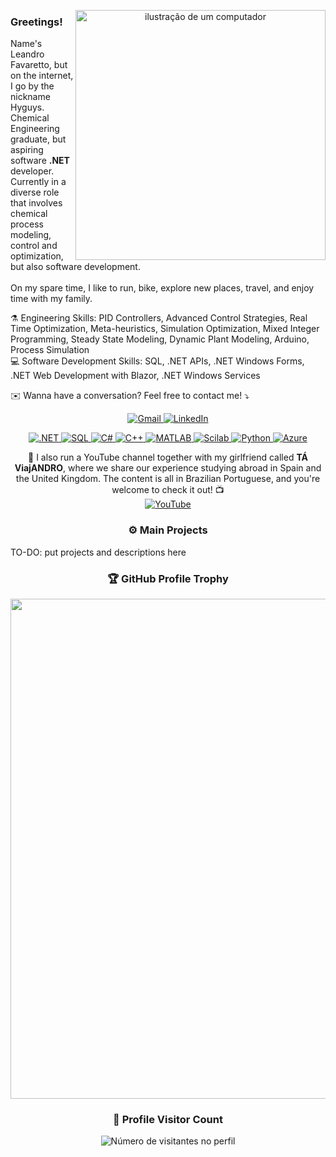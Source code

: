 <!-- Centralize the header image and text -->
<p align="center">
  <img src="https://raw.githubusercontent.com/MicaelliMedeiros/micaellimedeiros/master/image/computer-illustration.png" alt="ilustração de um computador" style="min-width: 400px; max-width: 400px; width: 400px;" align="right">
  <h3><b>Greetings!</b></h3>
  <p>Name's Leandro Favaretto, but on the internet, I go by the nickname Hyguys.<br>
  Chemical Engineering graduate, but aspiring software <strong>.NET</strong> developer.<br>
  Currently in a diverse role that involves chemical process modeling, control and optimization, but also software development.<br><br>
  On my spare time, I like to run, bike, explore new places, travel, and enjoy time with my family.</p>
</p>


<p align="left">
  ⚗️ Engineering Skills: PID Controllers, Advanced Control Strategies, Real Time Optimization, Meta-heuristics, Simulation Optimization, Mixed Integer Programming, Steady State Modeling, Dynamic Plant Modeling, Arduino, Process Simulation<br>
  💻 Software Development Skills: SQL, .NET APIs, .NET Windows Forms, .NET Web Development with Blazor, .NET Windows Services
</p>

<p align="left">
  ✉️ Wanna have a conversation? Feel free to contact me! ⤵️
</p>

<p align="center">
  <a href="mailto:leandro.favaretto26@gmail.com" title="Gmail">
    <img src="https://img.shields.io/badge/-Gmail-FF0000?style=flat-square&labelColor=FF0000&logo=gmail&logoColor=white" alt="Gmail"/>
  </a>
  <a href="https://www.linkedin.com/in/leandro-favaretto/" title="LinkedIn">
    <img src="https://img.shields.io/badge/-Linkedin-0e76a8?style=flat-square&logo=Linkedin&logoColor=white" alt="LinkedIn"/>
  </a>
</p>

<!-- Add .NET, C#, SQL, C++, MATLAB, Scilab, Python logos -->
<p align="center">
  <a href="https://dotnet.microsoft.com/" title=".NET">
    <img src="https://img.shields.io/badge/-NET-512BD4?style=flat-square&logo=.net&logoColor=white" alt=".NET"/>
  </a>
  <a href="https://www.microsoft.com/en-us/sql-server" title="SQL">
    <img src="https://img.shields.io/badge/-SQL-CC2927?style=flat-square&logo=Microsoft-SQL-Server&logoColor=white" alt="SQL"/>
  </a>
  <a href="https://docs.microsoft.com/en-us/dotnet/csharp/" title="C#">
    <img src="https://img.shields.io/badge/-C%23-239120?style=flat-square&logo=csharp&logoColor=white" alt="C#"/>
  </a>
  <a href="https://isocpp.org/" title="C++">
    <img src="https://img.shields.io/badge/-C%2B%2B-00599C?style=flat-square&logo=cplusplus&logoColor=white" alt="C++"/>
  </a>
  <a href="https://www.mathworks.com/products/matlab.html" title="MATLAB">
    <img src="https://img.shields.io/badge/-MATLAB-FE7A1D?style=flat-square&logo=matlab&logoColor=white" alt="MATLAB"/>
  </a>
  <a href="https://www.scilab.org/" title="Scilab">
    <img src="https://img.shields.io/badge/-Scilab-003D6C?style=flat-square&logo=scilab&logoColor=white" alt="Scilab"/>
  </a>
  <a href="https://www.python.org/" title="Python">
    <img src="https://img.shields.io/badge/-Python-3776AB?style=flat-square&logo=python&logoColor=white" alt="Python"/>
  </a>
  <a href="https://azure.microsoft.com/" title="Azure">
    <img src="https://img.shields.io/badge/-Azure-0078D4?style=flat-square&logo=azure&logoColor=white" alt="Azure"/>
  </a>
</p>

<!-- Add YouTube Channel Section -->
<p align="center">
  🎥 I also run a YouTube channel together with my girlfriend called <b>TÁ ViajANDRO</b>, where we share our experience studying abroad in Spain and the United Kingdom. The content is all in Brazilian Portuguese, and you're welcome to check it out! 📺<br>
  <a href="https://www.youtube.com/@taviajandro" title="TÁ ViajANDRO" target="_blank">
    <img src="https://img.shields.io/badge/-YouTube-FF0000?style=flat-square&logo=youtube&logoColor=white" alt="YouTube"/>
  </a>
</p>

<h3 align="center"><b>⚙️ Main Projects</b></h3>
TO-DO: put projects and descriptions here

<h3 align="center"><b>🏆 GitHub Profile Trophy</b></h3>

<p align="center">
  <a
    href="https://github.com/ryo-ma/github-profile-trophy"
    title="repositório de troféus"
  >
    <img
      width="800"
      src="https://github-profile-trophy.vercel.app/?username=Hyguys&column=8&theme=darkhub&no-frame=true&no-bg=true"
    />
  </a>
</p>

<h3 align="center"><b>📍 Profile Visitor Count</b></h3>

<p align="center">
  <img
    src="https://profile-counter.glitch.me/Hyguys/count.svg"
    alt="Número de visitantes no perfil"
  />
</p>
